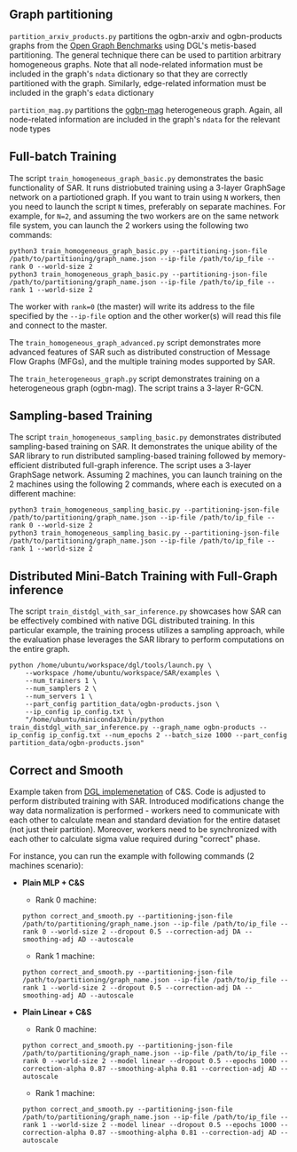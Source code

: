 ## Graph partitioning

``partition_arxiv_products.py`` partitions the ogbn-arxiv and ogbn-products  graphs from the [Open Graph Benchmarks](https://ogb.stanford.edu/) using DGL's metis-based partitioning. The general technique there can be used to partition arbitrary homogeneous graphs. Note that all node-related information must be included in the graph's ``ndata`` dictionary so that they are correctly partitioned with the graph. Similarly, edge-related information must be included in the graph's ``edata`` dictionary

``partition_mag.py`` partitions the [ogbn-mag](https://ogb.stanford.edu/docs/nodeprop/#ogbn-mag) heterogeneous graph. Again, all node-related information are included in the graph's ``ndata`` for the relevant node types

## Full-batch Training

The script ``train_homogeneous_graph_basic.py`` demonstrates the basic functionality of SAR. It runs distriobuted training using a 3-layer GraphSage network on a partiotioned graph. If you want to train using ``N`` workers, then you need to launch the script ``N`` times, preferably on separate machines. For example, for ``N=2``, and assuming the two workers are on the same network file system, you can launch the 2 workers using the following two commands:

```shell
python3 train_homogeneous_graph_basic.py --partitioning-json-file /path/to/partitioning/graph_name.json --ip-file /path/to/ip_file --rank 0 --world-size 2
python3 train_homogeneous_graph_basic.py --partitioning-json-file /path/to/partitioning/graph_name.json --ip-file /path/to/ip_file --rank 1 --world-size 2

```
The worker with ``rank=0`` (the master)  will write its address to the file specified by the ``--ip-file`` option and the other worker(s) will read this file and connect to the master.


The ``train_homogeneous_graph_advanced.py`` script demonstrates more advanced features of SAR such as distributed construction of Message Flow Graphs (MFGs), and the multiple training modes supported by SAR. 

The ``train_heterogeneous_graph.py`` script demonstrates training on a heterogeneous graph (ogbn-mag). The script trains a 3-layer R-GCN.


## Sampling-based Training
The script ``train_homogeneous_sampling_basic.py`` demonstrates distributed sampling-based training on SAR. It demonstrates the unique ability of  the SAR library to run distributed sampling-based training followed by memory-efficient distributed full-graph inference. The script uses a 3-layer GraphSage network. Assuming 2 machines, you can launch training on the 2 machines using the following 2 commands, where each is executed on a different machine:

```shell
python3 train_homogeneous_sampling_basic.py --partitioning-json-file /path/to/partitioning/graph_name.json --ip-file /path/to/ip_file --rank 0 --world-size 2
python3 train_homogeneous_sampling_basic.py --partitioning-json-file /path/to/partitioning/graph_name.json --ip-file /path/to/ip_file --rank 1 --world-size 2

```

## Distributed Mini-Batch Training with Full-Graph inference
The script ``train_distdgl_with_sar_inference.py`` showcases how SAR can be effectively combined with native DGL distributed training. In this particular example, the training process utilizes a sampling approach, while the evaluation phase leverages the SAR library to perform computations on the entire graph.
```shell
python /home/ubuntu/workspace/dgl/tools/launch.py \
    --workspace /home/ubuntu/workspace/SAR/examples \
    --num_trainers 1 \
    --num_samplers 2 \
    --num_servers 1 \
    --part_config partition_data/ogbn-products.json \
    --ip_config ip_config.txt \
    "/home/ubuntu/miniconda3/bin/python train_distdgl_with_sar_inference.py --graph_name ogbn-products --ip_config ip_config.txt --num_epochs 2 --batch_size 1000 --part_config partition_data/ogbn-products.json"
```

## Correct and Smooth
Example taken from [DGL implemenetation](https://github.com/dmlc/dgl/tree/master/examples/pytorch/correct_and_smooth) of C&S. Code is adjusted to perform distributed training with SAR. Introduced modifications change the way data normalization is performed - workers need to communicate with each other to calculate mean and standard deviation for the entire dataset (not just their partition). Moreover, workers need to be synchronized with each other to calculate sigma value required during "correct" phase.

For instance, you can run the example with following commands (2 machines scenario):

* **Plain MLP + C&S**
    * Rank 0 machine:
    ```shell
    python correct_and_smooth.py --partitioning-json-file /path/to/partitioning/graph_name.json --ip-file /path/to/ip_file --rank 0 --world-size 2 --dropout 0.5 --correction-adj DA --smoothing-adj AD --autoscale
    ```

    * Rank 1 machine:
    ```shell
    python correct_and_smooth.py --partitioning-json-file /path/to/partitioning/graph_name.json --ip-file /path/to/ip_file --rank 1 --world-size 2 --dropout 0.5 --correction-adj DA --smoothing-adj AD --autoscale
    ```

* **Plain Linear + C&S**
    * Rank 0 machine:
    ```shell
    python correct_and_smooth.py --partitioning-json-file /path/to/partitioning/graph_name.json --ip-file /path/to/ip_file --rank 0 --world-size 2 --model linear --dropout 0.5 --epochs 1000 --correction-alpha 0.87 --smoothing-alpha 0.81 --correction-adj AD --autoscale
    ```

    * Rank 1 machine:
    ```shell
    python correct_and_smooth.py --partitioning-json-file /path/to/partitioning/graph_name.json --ip-file /path/to/ip_file --rank 1 --world-size 2 --model linear --dropout 0.5 --epochs 1000 --correction-alpha 0.87 --smoothing-alpha 0.81 --correction-adj AD --autoscale
    ```
